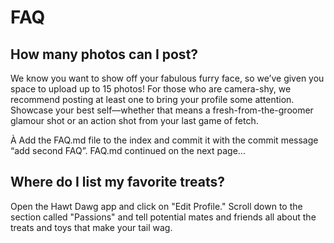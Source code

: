 
# FAQ
## How many photos can I post?
We know you want to show off your fabulous furry face, so we’ve given you space to upload up to 15 photos!
For those who are camera-shy, we recommend posting at least one to bring your profile some attention.
Showcase your best self—whether that means a fresh-from-the-groomer glamour shot or an action shot from your last game of fetch.


À Add the FAQ.md file to the index and commit it with the commit message “add second FAQ”.
FAQ.md continued on the next page...
## Where do I list my favorite treats?
Open the Hawt Dawg app and click on "Edit Profile." Scroll down to the section called "Passions" and tell potential mates and friends all about the treats and toys that make your tail wag.
